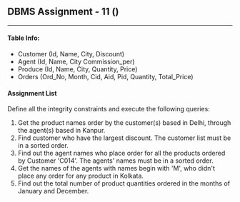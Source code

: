 ## DBMS Assignment - 11 ()
---

####  Table Info:
- Customer (Id, Name, City, Discount)
- Agent (Id, Name, City Commission_per)
- Produce (Id, Name, City, Quantity, Price)
- Orders (Ord_No, Month, Cid, Aid, Pid, Quantity, Total_Price)

#### Assignment List

Define all the integrity constraints and execute the following queries:
1. Get the product names order by the customer(s) based in Delhi, through the agent(s) based in Kanpur.
2. Find customer who have the largest discount. The customer list must be  in a sorted order.
3. Find out the agent names who place order for all the products ordered by Customer 'C014'.
   The agents' names must be in a sorted order.
4. Get the names of the agents with names begin with 'M', who didn't place any order for any product in Kolkata.
5. Find out the total number of product quantities ordered in the months of January and December.